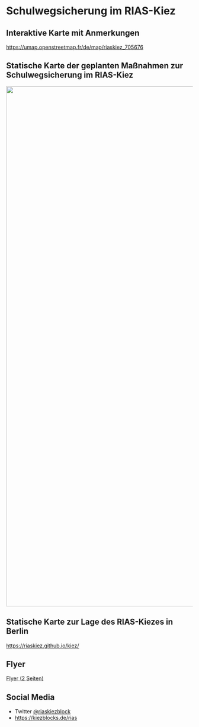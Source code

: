 # Schulwegsicherung im RIAS-Kiez

## Interaktive Karte mit Anmerkungen

https://umap.openstreetmap.fr/de/map/riaskiez_705676


## Statische Karte der geplanten Maßnahmen zur Schulwegsicherung im RIAS-Kiez

<img src="https://raw.githubusercontent.com/riaskiez/kiez/main//RIAS-Übersicht - Version 2.0.1 mit Legende.png" width=1400>

## Statische Karte zur Lage des RIAS-Kiezes in Berlin
https://riaskiez.github.io/kiez/

## Flyer

[Flyer (2 Seiten)](https://github.com/riaskiez/kiez/raw/main/RIAS-Kiezblock%20Flyer%20Version%202.0.1%20-%20komplett.pdf)


## Social Media

* Twitter [@riaskiezblock](https://twitter.com/riaskiezblock)
* https://kiezblocks.de/rias
